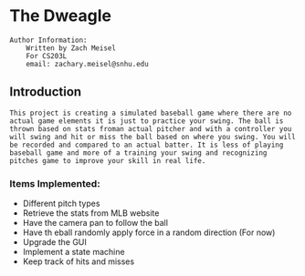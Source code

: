 The Dweagle
==========================

	Author Information:
		Written by Zach Meisel
		For CS203L
		email: zachary.meisel@snhu.edu

  Introduction
  ------------
	This project is creating a simulated baseball game where there are no actual game elements it is just to practice your swing. The ball is thrown based on stats froman actual pitcher and with a controller you will swing and hit or miss the ball based on where you swing. You will be recorded and compared to an actual batter. It is less of playing baseball game and more of a training your swing and recognizing pitches game to improve your skill in real life.

### Items Implemented: 

- Different pitch types
- Retrieve the stats from MLB website
- Have the camera pan to follow the ball
- Have th eball randomly apply force in a random direction (For now)
- Upgrade the GUI 
- Implement a state machine
- Keep track of hits and misses